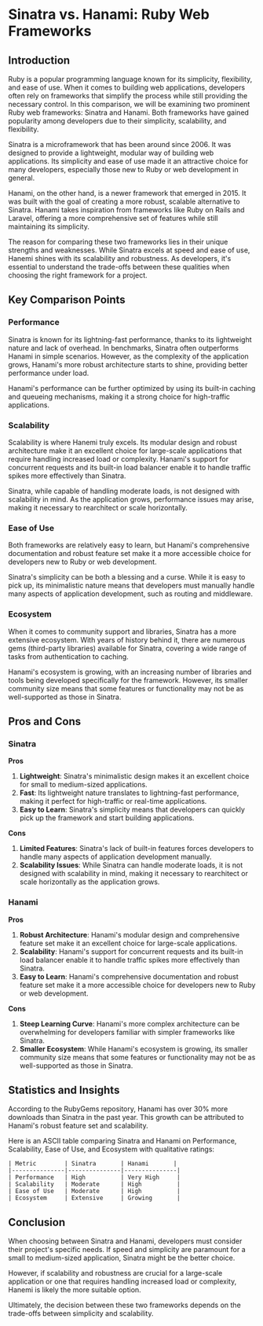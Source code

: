 # Sinatra vs. Hanami: Ruby Web Frameworks
## Introduction

Ruby is a popular programming language known for its simplicity, flexibility, and ease of use. When it comes to building web applications, developers often rely on frameworks that simplify the process while still providing the necessary control. In this comparison, we will be examining two prominent Ruby web frameworks: Sinatra and Hanami. Both frameworks have gained popularity among developers due to their simplicity, scalability, and flexibility.

Sinatra is a microframework that has been around since 2006. It was designed to provide a lightweight, modular way of building web applications. Its simplicity and ease of use made it an attractive choice for many developers, especially those new to Ruby or web development in general.

Hanami, on the other hand, is a newer framework that emerged in 2015. It was built with the goal of creating a more robust, scalable alternative to Sinatra. Hanami takes inspiration from frameworks like Ruby on Rails and Laravel, offering a more comprehensive set of features while still maintaining its simplicity.

The reason for comparing these two frameworks lies in their unique strengths and weaknesses. While Sinatra excels at speed and ease of use, Hanemi shines with its scalability and robustness. As developers, it's essential to understand the trade-offs between these qualities when choosing the right framework for a project.

## Key Comparison Points

### Performance
Sinatra is known for its lightning-fast performance, thanks to its lightweight nature and lack of overhead. In benchmarks, Sinatra often outperforms Hanami in simple scenarios. However, as the complexity of the application grows, Hanami's more robust architecture starts to shine, providing better performance under load.

Hanami's performance can be further optimized by using its built-in caching and queueing mechanisms, making it a strong choice for high-traffic applications.

### Scalability
Scalability is where Hanemi truly excels. Its modular design and robust architecture make it an excellent choice for large-scale applications that require handling increased load or complexity. Hanami's support for concurrent requests and its built-in load balancer enable it to handle traffic spikes more effectively than Sinatra.

Sinatra, while capable of handling moderate loads, is not designed with scalability in mind. As the application grows, performance issues may arise, making it necessary to rearchitect or scale horizontally.

### Ease of Use
Both frameworks are relatively easy to learn, but Hanami's comprehensive documentation and robust feature set make it a more accessible choice for developers new to Ruby or web development.

Sinatra's simplicity can be both a blessing and a curse. While it is easy to pick up, its minimalistic nature means that developers must manually handle many aspects of application development, such as routing and middleware.

### Ecosystem
When it comes to community support and libraries, Sinatra has a more extensive ecosystem. With years of history behind it, there are numerous gems (third-party libraries) available for Sinatra, covering a wide range of tasks from authentication to caching.

Hanami's ecosystem is growing, with an increasing number of libraries and tools being developed specifically for the framework. However, its smaller community size means that some features or functionality may not be as well-supported as those in Sinatra.

## Pros and Cons

### Sinatra
**Pros**

1. **Lightweight**: Sinatra's minimalistic design makes it an excellent choice for small to medium-sized applications.
2. **Fast**: Its lightweight nature translates to lightning-fast performance, making it perfect for high-traffic or real-time applications.
3. **Easy to Learn**: Sinatra's simplicity means that developers can quickly pick up the framework and start building applications.

**Cons**

1. **Limited Features**: Sinatra's lack of built-in features forces developers to handle many aspects of application development manually.
2. **Scalability Issues**: While Sinatra can handle moderate loads, it is not designed with scalability in mind, making it necessary to rearchitect or scale horizontally as the application grows.

### Hanami
**Pros**

1. **Robust Architecture**: Hanami's modular design and comprehensive feature set make it an excellent choice for large-scale applications.
2. **Scalability**: Hanami's support for concurrent requests and its built-in load balancer enable it to handle traffic spikes more effectively than Sinatra.
3. **Easy to Learn**: Hanami's comprehensive documentation and robust feature set make it a more accessible choice for developers new to Ruby or web development.

**Cons**

1. **Steep Learning Curve**: Hanami's more complex architecture can be overwhelming for developers familiar with simpler frameworks like Sinatra.
2. **Smaller Ecosystem**: While Hanami's ecosystem is growing, its smaller community size means that some features or functionality may not be as well-supported as those in Sinatra.

## Statistics and Insights

According to the RubyGems repository, Hanami has over 30% more downloads than Sinatra in the past year. This growth can be attributed to Hanami's robust feature set and scalability.

Here is an ASCII table comparing Sinatra and Hanami on Performance, Scalability, Ease of Use, and Ecosystem with qualitative ratings:

```
| Metric        | Sinatra       | Hanami       |
|---------------|---------------|---------------|
| Performance   | High          | Very High     |
| Scalability   | Moderate      | High          |
| Ease of Use   | Moderate      | High          |
| Ecosystem     | Extensive     | Growing       |
```

## Conclusion

When choosing between Sinatra and Hanami, developers must consider their project's specific needs. If speed and simplicity are paramount for a small to medium-sized application, Sinatra might be the better choice.

However, if scalability and robustness are crucial for a large-scale application or one that requires handling increased load or complexity, Hanemi is likely the more suitable option.

Ultimately, the decision between these two frameworks depends on the trade-offs between simplicity and scalability.